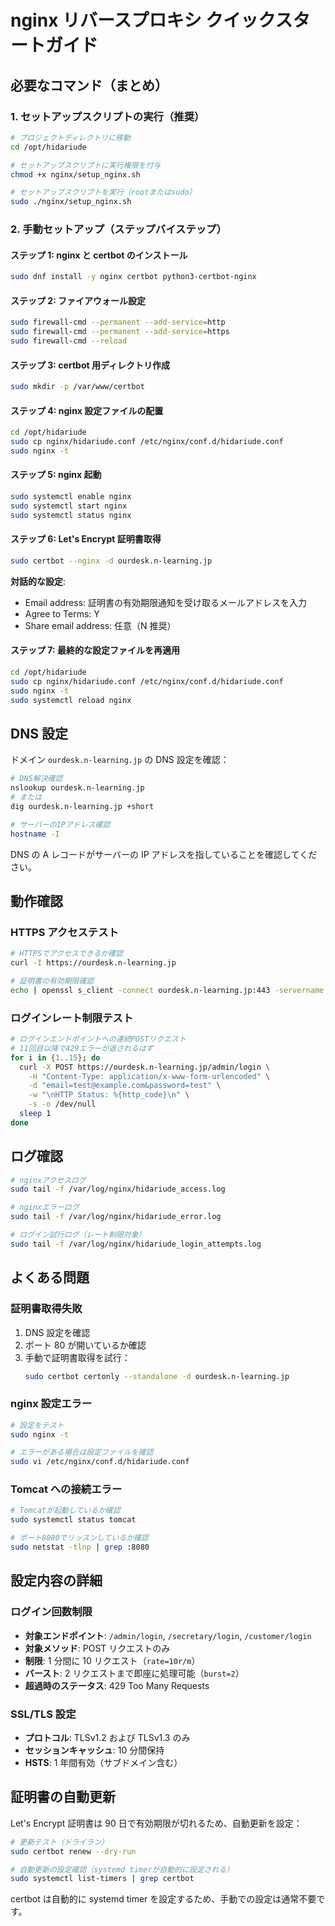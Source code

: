 # nginx リバースプロキシ クイックスタートガイド

## 必要なコマンド（まとめ）

### 1. セットアップスクリプトの実行（推奨）

```bash
# プロジェクトディレクトリに移動
cd /opt/hidariude

# セットアップスクリプトに実行権限を付与
chmod +x nginx/setup_nginx.sh

# セットアップスクリプトを実行（rootまたはsudo）
sudo ./nginx/setup_nginx.sh
```

### 2. 手動セットアップ（ステップバイステップ）

#### ステップ 1: nginx と certbot のインストール

```bash
sudo dnf install -y nginx certbot python3-certbot-nginx
```

#### ステップ 2: ファイアウォール設定

```bash
sudo firewall-cmd --permanent --add-service=http
sudo firewall-cmd --permanent --add-service=https
sudo firewall-cmd --reload
```

#### ステップ 3: certbot 用ディレクトリ作成

```bash
sudo mkdir -p /var/www/certbot
```

#### ステップ 4: nginx 設定ファイルの配置

```bash
cd /opt/hidariude
sudo cp nginx/hidariude.conf /etc/nginx/conf.d/hidariude.conf
sudo nginx -t
```

#### ステップ 5: nginx 起動

```bash
sudo systemctl enable nginx
sudo systemctl start nginx
sudo systemctl status nginx
```

#### ステップ 6: Let's Encrypt 証明書取得

```bash
sudo certbot --nginx -d ourdesk.n-learning.jp
```

**対話的な設定**:

-   Email address: 証明書の有効期限通知を受け取るメールアドレスを入力
-   Agree to Terms: Y
-   Share email address: 任意（N 推奨）

#### ステップ 7: 最終的な設定ファイルを再適用

```bash
cd /opt/hidariude
sudo cp nginx/hidariude.conf /etc/nginx/conf.d/hidariude.conf
sudo nginx -t
sudo systemctl reload nginx
```

## DNS 設定

ドメイン `ourdesk.n-learning.jp` の DNS 設定を確認：

```bash
# DNS解決確認
nslookup ourdesk.n-learning.jp
# または
dig ourdesk.n-learning.jp +short

# サーバーのIPアドレス確認
hostname -I
```

DNS の A レコードがサーバーの IP アドレスを指していることを確認してください。

## 動作確認

### HTTPS アクセステスト

```bash
# HTTPSでアクセスできるか確認
curl -I https://ourdesk.n-learning.jp

# 証明書の有効期限確認
echo | openssl s_client -connect ourdesk.n-learning.jp:443 -servername ourdesk.n-learning.jp 2>/dev/null | openssl x509 -noout -dates
```

### ログインレート制限テスト

```bash
# ログインエンドポイントへの連続POSTリクエスト
# 11回目以降で429エラーが返されるはず
for i in {1..15}; do
  curl -X POST https://ourdesk.n-learning.jp/admin/login \
    -H "Content-Type: application/x-www-form-urlencoded" \
    -d "email=test@example.com&password=test" \
    -w "\nHTTP Status: %{http_code}\n" \
    -s -o /dev/null
  sleep 1
done
```

## ログ確認

```bash
# nginxアクセスログ
sudo tail -f /var/log/nginx/hidariude_access.log

# nginxエラーログ
sudo tail -f /var/log/nginx/hidariude_error.log

# ログイン試行ログ（レート制限対象）
sudo tail -f /var/log/nginx/hidariude_login_attempts.log
```

## よくある問題

### 証明書取得失敗

1. DNS 設定を確認
2. ポート 80 が開いているか確認
3. 手動で証明書取得を試行：
    ```bash
    sudo certbot certonly --standalone -d ourdesk.n-learning.jp
    ```

### nginx 設定エラー

```bash
# 設定をテスト
sudo nginx -t

# エラーがある場合は設定ファイルを確認
sudo vi /etc/nginx/conf.d/hidariude.conf
```

### Tomcat への接続エラー

```bash
# Tomcatが起動しているか確認
sudo systemctl status tomcat

# ポート8080でリッスンしているか確認
sudo netstat -tlnp | grep :8080
```

## 設定内容の詳細

### ログイン回数制限

-   **対象エンドポイント**: `/admin/login`, `/secretary/login`, `/customer/login`
-   **対象メソッド**: POST リクエストのみ
-   **制限**: 1 分間に 10 リクエスト（`rate=10r/m`）
-   **バースト**: 2 リクエストまで即座に処理可能（`burst=2`）
-   **超過時のステータス**: 429 Too Many Requests

### SSL/TLS 設定

-   **プロトコル**: TLSv1.2 および TLSv1.3 のみ
-   **セッションキャッシュ**: 10 分間保持
-   **HSTS**: 1 年間有効（サブドメイン含む）

## 証明書の自動更新

Let's Encrypt 証明書は 90 日で有効期限が切れるため、自動更新を設定：

```bash
# 更新テスト（ドライラン）
sudo certbot renew --dry-run

# 自動更新の設定確認（systemd timerが自動的に設定される）
sudo systemctl list-timers | grep certbot
```

certbot は自動的に systemd timer を設定するため、手動での設定は通常不要です。
